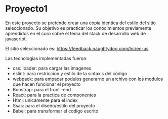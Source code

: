 # Proyecto1

En este proyecto se pretende crear una copia identica del estilo del sitio seleccionado. 
Su objetivo es practicar los conocimientos previamente aprendidos en el curo sobre el tema del stack de desarrollo web de javascript. 

El sitio seleccionado es: 
https://feedback.naughtydog.com/hc/en-us


Las tecnologias implementadas fueron:

- css: loader: para cargar las imagenes 
- eslint: para restriccion y estilo de la sintaxis del código 
- webpack: para empacar podulos generarno un archivo con los modulos que hacen funcionar el proyecto
- Boostrap: para el front -end
- React: para la practica de componentes
- Html: unicamente para el index
- Ssas: para el diseño/estilo del proyecto 
- Babel: para transformar el codigo escrito 
